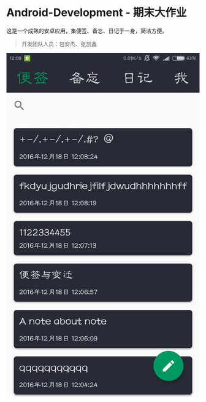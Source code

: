 # Android-Development - 期末大作业

这是一个成熟的安卓应用，集便签、备忘、日记于一身，简洁方便。

> 开发团队人员：包安杰、张凯鑫

![](https://github.com/baoanj/Android-Development/blob/master/FinalExperiment-%E8%AE%B0%E4%B8%80%E8%AE%B0/bq1.png)
